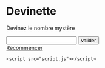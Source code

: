 <!DOCTYPE html>
<html lang="en">
<head>
    <meta charset="UTF-8">
    <meta http-equiv="X-UA-Compatible" content="IE-edge">
    <meta name="viewport" content="width=device-width, initial-scale=1.0">
    <title>Jeu du nombre mystère</title>
    <link rel="stylesheet" href="StyleJeuJs.css.css">
</head>
<body>
    <main>
        <h1>Devinette</h1>
        <p>Devinez le nombre mystère</p>
        <p id="message"></p>
        <div id="form">
        <input type="number" id="input">  
        <button id="button">valider</button>  
        </div>
        <div id="link"><a href="devinette.html">Recommencer</a></div>
    </main>

    <script src="script.js"></script>
</body>
</html>
